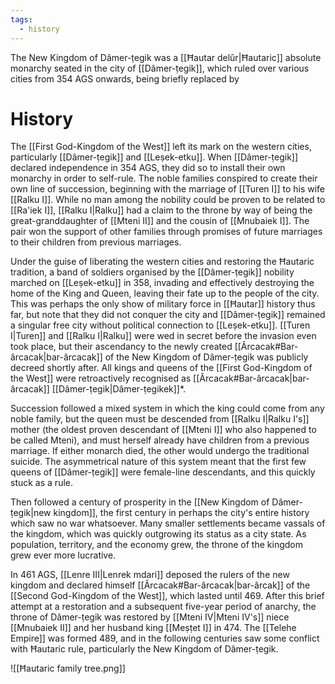 ```yaml
---
tags:
  - history
---
```

The New Kingdom of Dâmer-ṭegik was a [[Ħautar delûr|Ħautaric]] absolute monarchy seated in the city of [[Dâmer-ṭegik]], which ruled over various cities from 354 AGS onwards, being briefly replaced by 
# History
The [[First God-Kingdom of the West]] left its mark on the western cities, particularly [[Dâmer-ṭegik]] and [[Leṣek-etku]]. When [[Dâmer-ṭegik]] declared independence in 354 AGS, they did so to install their own monarchy in order to self-rule. The noble families conspired to create their own line of succession, beginning with the marriage of [[Turen I]] to his wife [[Ralku I]]. While no man among the nobility could be proven to be related to [[Ra'iek I]], [[Ralku I|Ralku]] had a claim to the throne by way of being the great-granddaughter of [[Mteni II]] and the cousin of [[Mnubaiek I]]. The pair won the support of other families through promises of future marriages to their children from previous marriages.

Under the guise of liberating the western cities and restoring the Ħautaric tradition, a band of soldiers organised by the [[Dâmer-ṭegik]] nobility marched on [[Leṣek-etku]] in 358, invading and effectively destroying the home of the King and Queen, leaving their fate up to the people of the city. This was perhaps the only show of military force in [[Ħautar]] history thus far, but note that they did not conquer the city and [[Dâmer-ṭegik]] remained a singular free city without political connection to [[Leṣek-etku]]. [[Turen I|Turen]] and [[Ralku I|Ralku]] were wed in secret before the invasion even took place, but their ascendancy to the newly created [[Ârcacak#Bar-ârcacak|bar-ârcacak]] of the New Kingdom of Dâmer-ṭegik was publicly decreed shortly after. All kings and queens of the [[First God-Kingdom of the West]] were retroactively recognised as [[Ârcacak#Bar-ârcacak|bar-ârcacak]] [[Dâmer-ṭegik|Dâmer-ṭegikek]]*.

Succession followed a mixed system in which the king could come from any noble family, but the queen must be descended from [[Ralku I|Ralku I's]] mother (the oldest proven descendant of [[Mteni I]] who also happened to be called Mteni), and must herself already have children from a previous marriage. If either monarch died, the other would undergo the traditional suicide. The asymmetrical nature of this system meant that the first few queens of [[Dâmer-ṭegik]] were female-line descendants, and this quickly stuck as a rule.

Then followed a century of prosperity in the [[New Kingdom of Dâmer-ṭegik|new kingdom]], the first century in perhaps the city's entire history which saw no war whatsoever. Many smaller settlements became vassals of the kingdom, which was quickly outgrowing its status as a city state. As population, territory, and the economy grew, the throne of the kingdom grew ever more lucrative.

In 461 AGS, [[Lenre III|Lenrek mdari]] deposed the rulers of the new kingdom and declared himself [[Ârcacak#Bar-ârcacak|bar-ârcak]] of the [[Second God-Kingdom of the West]], which lasted until 469. After this brief attempt at a restoration and a subsequent five-year period of anarchy, the throne of Dâmer-ṭegik was restored by [[Mteni IV|Mteni IV's]] niece [[Mnubaiek II]] and her husband king [[Meṣṭet I]] in 474. The [[Telehe Empire]] was formed 489, and in the following centuries saw some conflict with Ħautaric rule, particularly the New Kingdom of Dâmer-ṭegik.

![[Ħautaric family tree.png]]